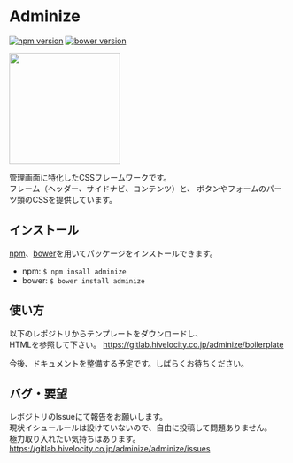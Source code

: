 # Adminize

[![npm version](https://img.shields.io/npm/v/adminize.svg?style=flat-square)](https://www.npmjs.com/package/adminize)
[![bower version](https://img.shields.io/bower/v/adminize.svg?style=flat-square)](https://gitlab.hivelocity.co.jp/adminize/adminize)

<img src="https://gitlab.hivelocity.co.jp/adminize/adminize/raw/master/assets/logo.png" width="200"/>
<br/>

管理画面に特化したCSSフレームワークです。  
フレーム（ヘッダー、サイドナビ、コンテンツ）と、
ボタンやフォームのパーツ類のCSSを提供しています。


## インストール
[npm](https://www.npmjs.com/)、[bower](http://bower.io/)を用いてパッケージをインストールできます。

- npm: `$ npm insall adminize`
- bower: `$ bower install adminize`


## 使い方
以下のレポジトリからテンプレートをダウンロードし、  
HTMLを参照して下さい。
https://gitlab.hivelocity.co.jp/adminize/boilerplate

今後、ドキュメントを整備する予定です。しばらくお待ちください。


## バグ・要望
レポジトリのIssueにて報告をお願いします。  
現状イシュールールは設けていないので、自由に投稿して問題ありません。  
極力取り入れたい気持ちはあります。  
https://gitlab.hivelocity.co.jp/adminize/adminize/issues
